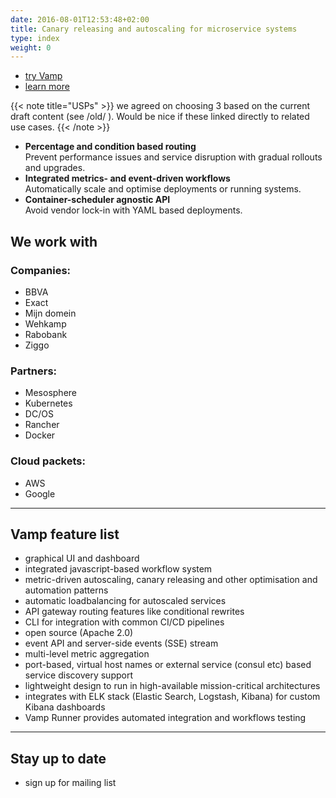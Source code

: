 ```yaml
---
date: 2016-08-01T12:53:48+02:00
title: Canary releasing and autoscaling for microservice systems
type: index
weight: 0
---
```

* [try Vamp](/tryvamp/)
* [learn more](whatisvamp/)

{{< note title="USPs" >}}
we agreed on choosing 3 based on the current draft content (see /old/ ). Would be nice if these linked directly to related use cases.
{{< /note >}}

* __Percentage and condition based routing__   
Prevent performance issues and service disruption with gradual rollouts and upgrades.
* __Integrated metrics- and event-driven workflows__   
Automatically scale and optimise deployments or running systems.
* __Container-scheduler agnostic API__   
Avoid vendor lock-in with YAML based deployments.
## We work with

### Companies:  

* BBVA  
* Exact  
* Mijn domein  
* Wehkamp  
* Rabobank  
* Ziggo
  
### Partners:  

* Mesosphere  
* Kubernetes  
* DC/OS  
* Rancher  
* Docker

### Cloud packets:  

* AWS
* Google

-------------

## Vamp feature list

* graphical UI and dashboard
* integrated javascript-based workflow system 
* metric-driven autoscaling, canary releasing and other optimisation and automation patterns
* automatic loadbalancing for autoscaled services
* API gateway routing features like conditional rewrites
* CLI for integration with common CI/CD pipelines
* open source (Apache 2.0)
* event API and server-side events (SSE) stream
* multi-level metric aggregation
* port-based, virtual host names or external service (consul etc) based service discovery support
* lightweight design to run in high-available mission-critical architectures
* integrates with ELK stack (Elastic Search, Logstash, Kibana) for custom Kibana dashboards
* Vamp Runner provides automated integration and workflows testing  

-------------

## Stay up to date
* sign up for mailing list